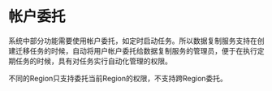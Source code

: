 # 帐户委托<a name="drs_08_0001"></a>

系统中部分功能需要使用帐户委托，如定时启动任务。所以数据复制服务支持在创建迁移任务的时候，自动将用户帐户委托给数据复制服务的管理员，便于在执行定期任务的时候，具有对任务实行自动化管理的权限。

不同的Region只支持委托当前Region的权限，不支持跨Region委托。

